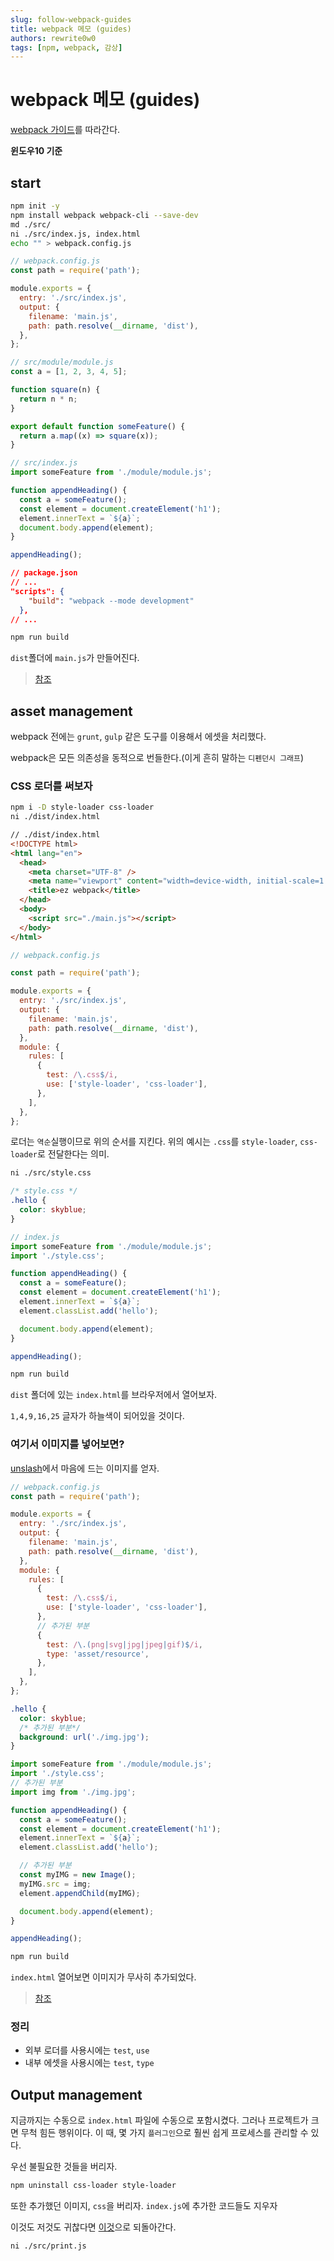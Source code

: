 ```yaml
---
slug: follow-webpack-guides
title: webpack 메모 (guides)
authors: rewrite0w0
tags: [npm, webpack, 감상]
---
```


# webpack 메모 (guides)

[webpack 가이드](https://webpack.kr/guides/getting-started/)를 따라간다.

**윈도우10 기준**

## start

```bash
npm init -y
npm install webpack webpack-cli --save-dev
md ./src/
ni ./src/index.js, index.html
echo "" > webpack.config.js
```

```js
// webpack.config.js
const path = require('path');

module.exports = {
  entry: './src/index.js',
  output: {
    filename: 'main.js',
    path: path.resolve(__dirname, 'dist'),
  },
};
```

```js
// src/module/module.js
const a = [1, 2, 3, 4, 5];

function square(n) {
  return n * n;
}

export default function someFeature() {
  return a.map((x) => square(x));
}
```

```js
// src/index.js
import someFeature from './module/module.js';

function appendHeading() {
  const a = someFeature();
  const element = document.createElement('h1');
  element.innerText = `${a}`;
  document.body.append(element);
}

appendHeading();
```

```json
// package.json
// ...
"scripts": {
    "build": "webpack --mode development"
  },
// ...

```

```bash
npm run build
```

`dist`폴더에 `main.js`가 만들어진다.

> [참조](https://github.com/rewrite0w0/webpack-tutorial/commit/fbbd46a94d20b100bd7c899ca8adfd56335ef79a)

## asset management

webpack 전에는 `grunt`, `gulp` 같은 도구를 이용해서 에셋을 처리했다.

webpack은 모든 의존성을 동적으로 번들한다.(이게 흔히 말하는 `디펜던시 그래프`)

### CSS 로더를 써보자

```bash
npm i -D style-loader css-loader
ni ./dist/index.html
```

```html
// ./dist/index.html
<!DOCTYPE html>
<html lang="en">
  <head>
    <meta charset="UTF-8" />
    <meta name="viewport" content="width=device-width, initial-scale=1.0" />
    <title>ez webpack</title>
  </head>
  <body>
    <script src="./main.js"></script>
  </body>
</html>
```

```js
// webpack.config.js

const path = require('path');

module.exports = {
  entry: './src/index.js',
  output: {
    filename: 'main.js',
    path: path.resolve(__dirname, 'dist'),
  },
  module: {
    rules: [
      {
        test: /\.css$/i,
        use: ['style-loader', 'css-loader'],
      },
    ],
  },
};
```

로더는 `역순`실행이므로 위의 순서를 지킨다.
위의 예시는 `.css`를 `style-loader`, `css-loader`로 전달한다는 의미.

```bash
ni ./src/style.css
```

```css
/* style.css */
.hello {
  color: skyblue;
}
```

```js
// index.js
import someFeature from './module/module.js';
import './style.css';

function appendHeading() {
  const a = someFeature();
  const element = document.createElement('h1');
  element.innerText = `${a}`;
  element.classList.add('hello');

  document.body.append(element);
}

appendHeading();
```

```bash
npm run build
```

`dist` 폴더에 있는 `index.html`를 브라우저에서 열어보자.

`1,4,9,16,25` 글자가 하늘색이 되어있을 것이다.

### 여기서 이미지를 넣어보면?

[unslash](https://unsplash.com)에서 마음에 드는 이미지를 얻자.

```js
// webpack.config.js
const path = require('path');

module.exports = {
  entry: './src/index.js',
  output: {
    filename: 'main.js',
    path: path.resolve(__dirname, 'dist'),
  },
  module: {
    rules: [
      {
        test: /\.css$/i,
        use: ['style-loader', 'css-loader'],
      },
      // 추가된 부분
      {
        test: /\.(png|svg|jpg|jpeg|gif)$/i,
        type: 'asset/resource',
      },
    ],
  },
};
```

```css
.hello {
  color: skyblue;
  /* 추가된 부분*/
  background: url('./img.jpg');
}
```

```js
import someFeature from './module/module.js';
import './style.css';
// 추가된 부분
import img from './img.jpg';

function appendHeading() {
  const a = someFeature();
  const element = document.createElement('h1');
  element.innerText = `${a}`;
  element.classList.add('hello');

  // 추가된 부분
  const myIMG = new Image();
  myIMG.src = img;
  element.appendChild(myIMG);

  document.body.append(element);
}

appendHeading();
```

```bash
npm run build
```

`index.html` 열어보면 이미지가 무사히 추가되었다.

> [참조](https://github.com/rewrite0w0/webpack-tutorial/commit/a17a4a4052f185dbb8b981a149434fc9afd274b8)

### 정리

- 외부 로더를 사용시에는 `test`, `use`
- 내부 에셋을 사용시에는 `test`, `type`

## Output management

지금까지는 수동으로 `index.html` 파일에 수동으로 포함시켰다.
그러나 프로젝트가 크면 무척 힘든 행위이다.
이 때, 몇 가지 `플러그인`으로 훨씬 쉽게 프로세스를 관리할 수 있다.

우선 불필요한 것들을 버리자.

```bash
npm uninstall css-loader style-loader
```

또한 추가했던 이미지, `css`을 버리자.
`index.js`에 추가한 코드들도 지우자

이것도 저것도 귀찮다면 [이것](https://github.com/rewrite0w0/webpack-tutorial/tree/fbbd46a94d20b100bd7c899ca8adfd56335ef79a)으로 되돌아간다.

```bash
ni ./src/print.js
```
